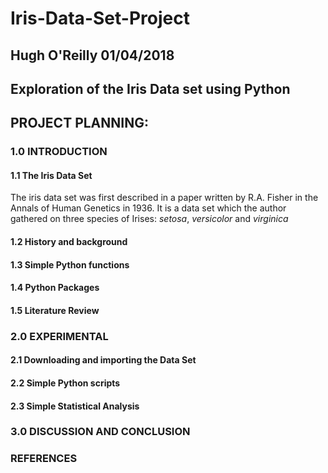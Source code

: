 # Iris-Data-Set-Project

## Hugh O'Reilly 01/04/2018
## Exploration of the Iris Data set using Python
## PROJECT PLANNING:
  ### 1.0 INTRODUCTION
  #### 1.1 The Iris Data Set
   The iris data set was first described in a paper written by R.A. Fisher in the Annals of Human Genetics in 1936. It is a data set which the author gathered on three species of Irises: *setosa*, *versicolor* and *virginica*
    
   #### 1.2 History and background
   #### 1.3 Simple Python functions
   #### 1.4 Python Packages
   #### 1.5 Literature Review
    
   ### 2.0 EXPERIMENTAL
   #### 2.1 Downloading and importing the Data Set
   #### 2.2 Simple Python scripts
   #### 2.3 Simple Statistical Analysis

   ### 3.0  DISCUSSION AND CONCLUSION

   ### REFERENCES
